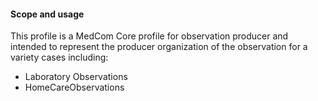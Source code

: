 #### Scope and usage
This profile is a MedCom Core profile for observation producer and intended to represent the producer organization of the observation for a variety cases including:
* Laboratory Observations
* HomeCareObservations